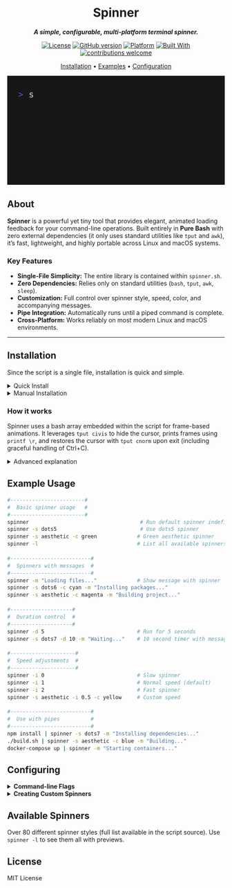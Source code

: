 <div align="center">

# Spinner

***A simple, configurable, multi-platform terminal spinner.***

[![License](https://img.shields.io/badge/License-MIT-green.svg)](LICENSE)
[![GitHub version](https://img.shields.io/badge/version-1.0.0-blue.svg)](https://github.com/00msjr/spinner)
[![Platform](https://img.shields.io/badge/Platform-macOS%20%7C%20Linux-orange.svg)]()
[![Built With](https://img.shields.io/badge/Built%20With-Bash-404040.svg)](https://www.gnu.org/software/bash/)
[![contributions welcome](https://img.shields.io/badge/contributions-welcome-brightgreen.svg?style=flat)](https://github.com/00msjr/spinner/issues)

[Installation](#installation) • [Examples](#example-usage) • [Configuration](#configuring)

![spinner_demo](https://github.com/00msjr/spinner/blob/master/demo.gif)
</div>

## About

**Spinner** is a powerful yet tiny tool that provides elegant, animated loading feedback for your command-line operations. Built entirely in **Pure Bash** with zero external dependencies (it only uses standard utilities like `tput` and `awk`), it’s fast, lightweight, and highly portable across Linux and macOS systems.

### Key Features

* **Single-File Simplicity:** The entire library is contained within `spinner.sh`.
* **Zero Dependencies:** Relies only on standard utilities (`bash`, `tput`, `awk`, `sleep`).
* **Customization:** Full control over spinner style, speed, color, and accompanying messages.
* **Pipe Integration:** Automatically runs until a piped command is complete.
* **Cross-Platform:** Works reliably on most modern Linux and macOS environments.

---

## Installation

Since the script is a single file, installation is quick and simple.

<details>
<summary>Quick Install</summary>

```sh
# 1. Download the script and name it 'spinner'
sudo curl -o /usr/local/bin/spinner https://raw.githubusercontent.com/00msjr/spinner/refs/heads/master/spinner.sh

# 2. Make it executable
sudo chmod +x /usr/local/bin/spinner
```

</details>

<details>
<summary>Manual Installation</summary>

```sh
# Clone the repository
git clone https://github.com/00msjr/spinner
cd spinner

# Make the script executable
chmod +x spinner.sh

# Copy the file to a directory in your PATH (e.g., /usr/local/bin)
sudo cp spinner.sh /usr/local/bin/spinner
```

</details>

### How it works

Spinner uses a bash array embedded within the script for frame-based animations. It leverages `tput civis` to hide the cursor, prints frames using `printf \r`, and restores the cursor with `tput cnorm` upon exit (including graceful handling of Ctrl+C).

<details>
<summary>Advanced explanation</summary>

#### Spinner Configurations

Spinners are defined internally as bash arrays with frame-based animations. Each spinner has:

* A unique name identifier (e.g., `aesthetic`)
* An array of animation frames stored as `SPINNER_name`
* Configurable display intervals

#### Customization Options

* **Speed Control:** Set animation speed from 0 (slow) to 2 (fast), with automatic interval calculation.
* **Color Options:** Choose from 8 standard terminal colors (black, red, green, yellow, blue, magenta, cyan, white).
* **Message Display:** Add custom loading messages that appear alongside the spinner.
* **Duration Control:** Run spinners for a fixed time period or indefinitely.

#### Pipe Integration

The spinner automatically detects when its standard input is being used in a pipeline:

```sh
./long-running-script.sh | spinner -s dots -m "Processing..."
```

The spinner will run in the background until the piped command completes, providing clear visual feedback.

</details>

## Example Usage

```sh
#------------------------#
#  Basic spinner usage   #
#------------------------#
spinner                                    # Run default spinner indefinitely
spinner -s dots5                           # Use dots5 spinner
spinner -s aesthetic -c green             # Green aesthetic spinner
spinner -l                                # List all available spinners

#--------------------------#
#  Spinners with messages  #
#--------------------------#
spinner -m "Loading files..."             # Show message with spinner
spinner -s dots6 -c cyan -m "Installing packages..."
spinner -s aesthetic -c magenta -m "Building project..."

#--------------------#
#  Duration control  #
#--------------------#
spinner -d 5                              # Run for 5 seconds
spinner -s dots7 -d 10 -m "Waiting..."    # 10 second timer with message

#---------------------#
#  Speed adjustments  #
#---------------------#
spinner -i 0                              # Slow spinner
spinner -i 1                              # Normal speed (default)
spinner -i 2                              # Fast spinner
spinner -s aesthetic -i 0.5 -c yellow     # Custom speed

#--------------------------#
#  Use with pipes          #
#--------------------------#
npm install | spinner -s dots7 -m "Installing dependencies..."
./build.sh | spinner -s aesthetic -c blue -m "Building..."
docker-compose up | spinner -m "Starting containers..."
```

## Configuring

<details>
<summary><strong>Command-line Flags</strong></summary>

Main configuration flags:

* `-s, --spinner NAME` - Select spinner from the list (default: aesthetic)
* `-i, --interval N` - Set speed 0=slow, 1=default, 2=fast (default: 1)
* `-c, --color COLOR` - Set spinner color (red, green, yellow, blue, magenta, cyan, white)
* `-d, --duration SECONDS` - Run for fixed duration then exit
* `-m, --message TEXT` - Display message alongside spinner
* `-l, --list` - List all available spinners
* `-h, --help` - Show help message

Run `spinner --help` for complete documentation.

</details>

<details>
<summary><strong>Creating Custom Spinners</strong></summary>

To create custom spinners, edit the `spinner.sh` file and add your array directly near the other `declare -a SPINNER_...` definitions:

```sh
declare -a SPINNER_myspinner=('frame1' 'frame2' 'frame3')
```

Then use it: `spinner -s myspinner`

The new spinner will automatically be available in the list and ready to use.

</details>

## Available Spinners

Over 80 different spinner styles (full list available in the script source). Use `spinner -l` to see them all with previews.

## License

MIT License
